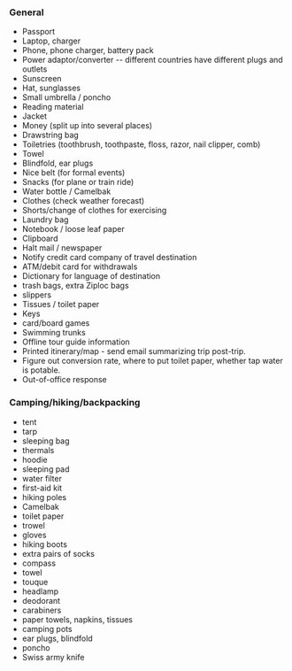 ### General
- Passport
- Laptop, charger
- Phone, phone charger, battery pack
- Power adaptor/converter -- different countries have different plugs and outlets
- Sunscreen
- Hat, sunglasses
- Small umbrella / poncho
- Reading material
- Jacket
- Money (split up into several places)
- Drawstring bag
- Toiletries (toothbrush, toothpaste, floss, razor, nail clipper, comb)
- Towel
- Blindfold, ear plugs
- Nice belt (for formal events)
- Snacks (for plane or train ride)
- Water bottle / Camelbak
- Clothes (check weather forecast)
- Shorts/change of clothes for exercising
- Laundry bag
- Notebook / loose leaf paper
- Clipboard
- Halt mail / newspaper
- Notify credit card company of travel destination
- ATM/debit card for withdrawals
- Dictionary for language of destination
- trash bags, extra Ziploc bags
- slippers
- Tissues / toilet paper
- Keys
- card/board games
- Swimming trunks
- Offline tour guide information
- Printed itinerary/map - send email summarizing trip post-trip.
- Figure out conversion rate, where to put toilet paper, whether tap water is potable.
- Out-of-office response

### Camping/hiking/backpacking
- tent
- tarp
- sleeping bag
- thermals
- hoodie
- sleeping pad
- water filter
- first-aid kit
- hiking poles
- Camelbak
- toilet paper
- trowel
- gloves
- hiking boots
- extra pairs of socks
- compass
- towel
- touque
- headlamp
- deodorant
- carabiners
- paper towels, napkins, tissues
- camping pots
- ear plugs, blindfold
- poncho
- Swiss army knife
